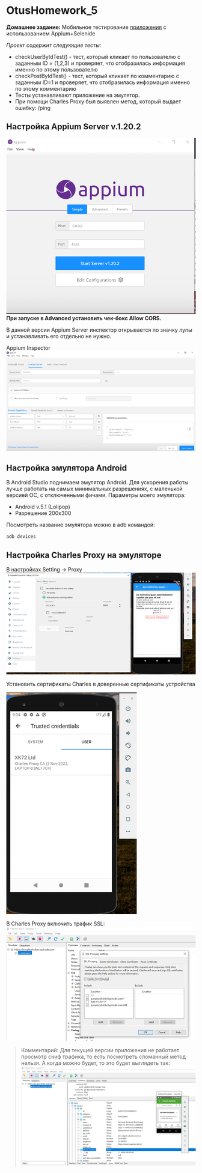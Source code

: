 # OtusHomework_5
**Домашнее задание:**
Мобильное тестирование [приложения](https://github.com/nmochalova/Otushome_5/blob/Appium_Selenium/build/app-java-pro-v2.apk) с использованием Appium+Selenide

*Проект содержит следующие тесты:*
- checkUserByIdTest() - тест, который кликает по пользователю с заданным ID = (1,2,3) и проверяет, что отобразилась информация именно по этому пользователю
- checkPostByIdTest() - тест, который кликает по комментарию с заданным ID=1 и проверяет, что отобразилась информация именно по этому комментарию
- Тесты устанавливают приложение на эмулятор.
- При помощи Charles Proxy был выявлен метод, который выдает ошибку: /ping


Настройка Appium Server v.1.20.2
--
![img.png](img/img.png)
**При запуске в Advanced установить чек-бокс Allow CORS.**

В данной версии Appium Server инспектор открывается по значку лупы и устанавливать его отдельно не нужно.

Appium Inspector
![img.png](img/img2.png)

Настройка эмулятора Android
--
В Android Studio поднимаем эмулятор Android. Для ускорения работы лучше работать на самых минимальных разрешениях, с маленькой версией ОС, с отключенными фичами.
Параметры моего эмулятора:
- Android v.5.1 (Lolipop)
- Разрешение 200х300


Посмотреть название эмулятора можно в adb командой:
````
adb devices
````

Настройка Charles Proxy на эмуляторе
--
В настройках Setting -> Proxy
![img.png](img/img3.png)

Установить сертификаты Charles в доверенные сертификаты устройства

![img.png](img/img4.png)

В Charles Proxy включить трафик SSL:
![img.png](img/img5.png)

>Комментарий: Для текущей версии приложения не работает просмотр сниф трафика, то есть посмотреть сломанный метод нельзя. А когда можно будет, то это  будет выглядеть так:
![img.png](img/img6.png)